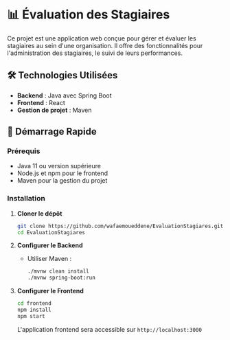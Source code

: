 # 📊 Évaluation des Stagiaires

Ce projet est une application web conçue pour gérer et évaluer les stagiaires au sein d'une organisation. Il offre des fonctionnalités pour l'administration des stagiaires, le suivi de leurs performances.

## 🛠️ Technologies Utilisées

* **Backend** : Java avec Spring Boot
* **Frontend** : React
* **Gestion de projet** : Maven


## 🚀 Démarrage Rapide

### Prérequis

* Java 11 ou version supérieure
* Node.js et npm pour le frontend
* Maven pour la gestion du projet

### Installation

1. **Cloner le dépôt**

   ```bash
   git clone https://github.com/wafaemoueddene/EvaluationStagiares.git
   cd EvaluationStagiares
   ```

2. **Configurer le Backend**

   * Utiliser Maven :

     ```bash
     ./mvnw clean install
     ./mvnw spring-boot:run
     ```


3. **Configurer le Frontend**

   ```bash
   cd frontend
   npm install
   npm start
   ```

   L'application frontend sera accessible sur `http://localhost:3000`


